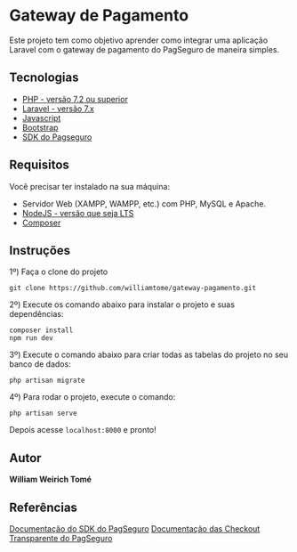 # Gateway de Pagamento

Este projeto tem como objetivo aprender como integrar uma aplicação Laravel com o gateway de pagamento do PagSeguro de maneira simples.

## Tecnologias

* [PHP - versão 7.2 ou superior](https://www.php.net/)
* [Laravel - versão 7.x](https://laravel.com/docs/7.x)
* [Javascript](https://developer.mozilla.org/pt-BR/docs/Web/JavaScript)
* [Bootstrap](https://getbootstrap.com/)
* [SDK do Pagseguro](https://github.com/pagseguro/pagseguro-sdk-php)

## Requisitos

Você precisar ter instalado na sua máquina:

* Servidor Web (XAMPP, WAMPP, etc.) com PHP, MySQL e Apache.
* [NodeJS - versão que seja LTS](https://nodejs.org/en/)
* [Composer](https://getcomposer.org/)

## Instruções

1º) Faça o clone do projeto 
```
git clone https://github.com/williamtome/gateway-pagamento.git
```
2º) Execute os comando abaixo para instalar o projeto e suas dependências:
```
composer install
npm run dev
```
3º) Execute o comando abaixo para criar todas as tabelas do projeto no seu banco de dados:
````
php artisan migrate
````
4º) Para rodar o projeto, execute o comando:
````
php artisan serve
````
Depois acesse <code>localhost:8000</code> e pronto!

## Autor
**William Weirich Tomé**

## Referências

[Documentação do SDK do PagSeguro](https://github.com/pagseguro/pagseguro-sdk-php)
[Documentação das Checkout Transparente do PagSeguro](https://dev.pagseguro.uol.com.br/reference/checkout-transparente)
